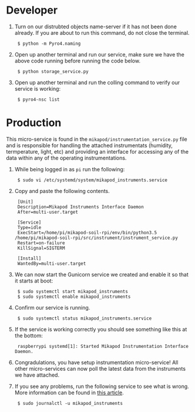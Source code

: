 # Developer

1. Turn on our distrubted objects name-server if it has not been done already. If you are about to run this command, do not close the terminal.

        $ python -m Pyro4.naming

2. Open up another terminal and run our service, make sure we have the above code running before running the code below.

        $ python storage_service.py

3. Open up another terminal and run the colling command to verify our service is working:

        $ pyro4-nsc list

# Production
This micro-service is found in the ``mikapod/instrumentation_service.py`` file and is responsible for handling the attached instrumentats (humidity, termperature, light, etc) and providing an interface for accessing any of the data within any of the operating instrumentations.

1. While being logged in as ``pi`` run the following:

        $ sudo vi /etc/systemd/system/mikapod_instruments.service

2. Copy and paste the following contents.

        [Unit]
        Description=Mikapod Instruments Interface Daemon
        After=multi-user.target

        [Service]
        Type=idle
        ExecStart=/home/pi/mikapod-soil-rpi/env/bin/python3.5 /home/pi/mikapod-soil-rpi/src/instrument/instrument_service.py
        Restart=on-failure
        KillSignal=SIGTERM

        [Install]
        WantedBy=multi-user.target

3. We can now start the Gunicorn service we created and enable it so that it starts at boot:

        $ sudo systemctl start mikapod_instruments
        $ sudo systemctl enable mikapod_instruments

4. Confirm our service is running.

        $ sudo systemctl status mikapod_instruments.service

5. If the service is working correctly you should see something like this at the bottom:

        raspberrypi systemd[1]: Started Mikapod Instrumentation Interface Daemon.

6. Congradulations, you have setup instrumentation micro-service! All other micro-services can now poll the latest data from the instruments we have attached.

7. If you see any problems, run the following service to see what is wrong. More information can be found in [this article](https://unix.stackexchange.com/a/225407).

        $ sudo journalctl -u mikapod_instruments
